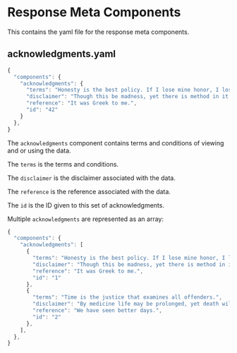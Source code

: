 # Response Meta Components

This contains the yaml file for the response meta components.

## acknowledgments.yaml

```javascript
{
  "components": {
    "acknowledgments": {
      "terms": "Honesty is the best policy. If I lose mine honor, I lose myself.",
      "disclaimer": "Though this be madness, yet there is method in it.",
      "reference": "It was Greek to me.",
      "id": "42"
    }
  }, 
}
```

The `acknowledgments` component contains terms and conditions of viewing and or using the data.

The `terms` is the terms and conditions.

The `disclaimer` is the disclaimer associated with the data.

The `reference` is the reference associated with the data.

The `id` is the ID given to this set of acknowledgments.


Multiple `acknowledgments` are represented as an array:

```javascript
{
  "components": {
    "acknowledgments": [
      {
        "terms": "Honesty is the best policy. If I lose mine honor, I lose myself.",
        "disclaimer": "Though this be madness, yet there is method in it.",
        "reference": "It was Greek to me.",
        "id": "1"
      },
      {
        "terms": "Time is the justice that examines all offenders.",
        "disclaimer": "By medicine life may be prolonged, yet death will seize the doctor too.",
        "reference": "We have seen better days.",
        "id": "2"
      },
    ],
  }, 
}
```


